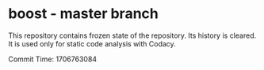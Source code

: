 # boost - master branch

This repository contains frozen state of the repository.
Its history is cleared. It is used only for static code
analysis with Codacy.

Commit Time: 1706763084